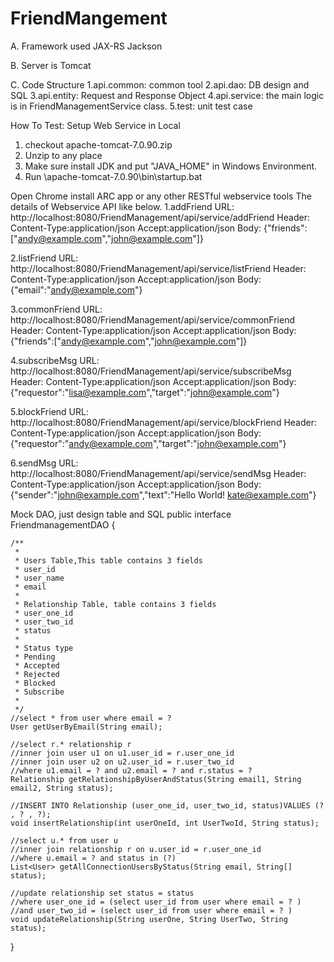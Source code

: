 # FriendMangement

A. Framework used
JAX-RS
Jackson

B. Server is Tomcat

C. Code Structure
1.api.common: common tool
2.api.dao: DB design and SQL
3.api.entity: Request and Response Object
4.api.service: the main logic is in FriendManagementService class.
5.test: unit test case

How To Test:
Setup Web Service in Local
1. checkout apache-tomcat-7.0.90.zip
2. Unzip to any place
3. Make sure install JDK and put "JAVA_HOME" in Windows Environment.
4. Run \apache-tomcat-7.0.90\bin\startup.bat

Open Chrome install ARC app or any other RESTful webservice tools
The details of Webservice API like below.
1.addFriend
URL:
http://localhost:8080/FriendManagement/api/service/addFriend
Header:
Content-Type:application/json
Accept:application/json
Body:
{"friends":["andy@example.com","john@example.com"]}

2.listFriend
URL:
http://localhost:8080/FriendManagement/api/service/listFriend
Header:
Content-Type:application/json
Accept:application/json
Body:
{"email":"andy@example.com"}

3.commonFriend
URL:
http://localhost:8080/FriendManagement/api/service/commonFriend
Header:
Content-Type:application/json
Accept:application/json
Body:
{"friends":["andy@example.com","john@example.com"]}

4.subscribeMsg
URL:
http://localhost:8080/FriendManagement/api/service/subscribeMsg
Header:
Content-Type:application/json
Accept:application/json
Body:
{"requestor":"lisa@example.com","target":"john@example.com"}

5.blockFriend
URL:
http://localhost:8080/FriendManagement/api/service/blockFriend
Header:
Content-Type:application/json
Accept:application/json
Body:
{"requestor":"andy@example.com","target":"john@example.com"}

6.sendMsg
URL:
http://localhost:8080/FriendManagement/api/service/sendMsg
Header:
Content-Type:application/json
Accept:application/json
Body:
{"sender":"john@example.com","text":"Hello World! kate@example.com"}




Mock DAO, just design table and SQL
public interface FriendmanagementDAO {
    
    /**
     * 
     * Users Table,This table contains 3 fields 
     * user_id
     * user_name
     * email
     * 
     * Relationship Table, table contains 3 fields
     * user_one_id
     * user_two_id
     * status
     * 
     * Status type
     * Pending
     * Accepted
     * Rejected
     * Blocked
     * Subscribe
     * 
     */
    //select * from user where email = ?
    User getUserByEmail(String email);
    
    //select r.* relationship r 
    //inner join user u1 on u1.user_id = r.user_one_id
    //inner join user u2 on u2.user_id = r.user_two_id
    //where u1.email = ? and u2.email = ? and r.status = ?
    Relationship getRelationshipByUserAndStatus(String email1, String email2, String status);
    
    //INSERT INTO Relationship (user_one_id, user_two_id, status)VALUES (? , ? , ?);
    void insertRelationship(int userOneId, int UserTwoId, String status);
    
    //select u.* from user u 
    //inner join relationship r on u.user_id = r.user_one_id
    //where u.email = ? and status in (?)
    List<User> getAllConnectionUsersByStatus(String email, String[] status);
    
    //update relationship set status = status 
    //where user_one_id = (select user_id from user where email = ? )
    //and user_two_id = (select user_id from user where email = ? )
    void updateRelationship(String userOne, String UserTwo, String status);

}
